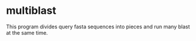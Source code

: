 # multiblast
This program divides query fasta sequences into pieces and run many blast at the same time.
